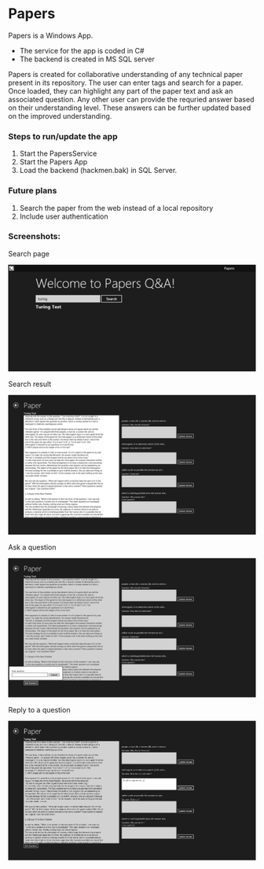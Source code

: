 # Papers

Papers is a Windows App.

  - The service for the app is coded in C#
  - The backend is created in MS SQL server

Papers is created for collaborative understanding of any technical paper present in its repository. The user can enter tags and search for a paper. Once loaded, they can highlight any part of the paper text and ask an associated question.
Any other user can provide the requried answer based on their understanding level. These answers can be further updated based on the improved understanding.

### Steps to run/update the app
1. Start the PapersService
2. Start the Papers App
3. Load the backend (hackmen.bak) in SQL Server.


### Future plans
1. Search the paper from the web instead of a local repository
2. Include user authentication


### Screenshots:
Search page

![](https://github.com/vishals8/Papers/blob/master/sample_images/Search%20page.png)

Search result

![](https://github.com/vishals8/Papers/blob/master/sample_images/result.png)

Ask a question

![](https://github.com/vishals8/Papers/blob/master/sample_images/Ask.png)

Reply to a question

![](https://github.com/vishals8/Papers/blob/master/sample_images/Replying.png)
